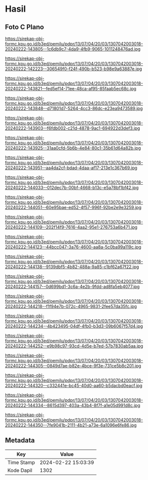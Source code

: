 # Hasil

## Foto C Plano

https://sirekap-obj-formc.kpu.go.id/b3ed/pemilu/pdpr/13/07/04/20/03/1307042003018-20240222-143805--1c6db9c7-4da9-4fb9-9065-1011248476ad.jpg

https://sirekap-obj-formc.kpu.go.id/b3ed/pemilu/pdpr/13/07/04/20/03/1307042003018-20240222-142223--306549f0-f24f-490b-b523-b98e9a63887e.jpg

https://sirekap-obj-formc.kpu.go.id/b3ed/pemilu/pdpr/13/07/04/20/03/1307042003018-20240222-143821--fed5ef14-71ee-48ca-af95-85faab5ec68c.jpg

https://sirekap-obj-formc.kpu.go.id/b3ed/pemilu/pdpr/13/07/04/20/03/1307042003018-20240222-143848--d71801d7-5264-4cc3-86dc-e23ea9473589.jpg

https://sirekap-obj-formc.kpu.go.id/b3ed/pemilu/pdpr/13/07/04/20/03/1307042003018-20240222-143903--f6fdb002-c21d-4878-9ac1-694922d3def3.jpg

https://sirekap-obj-formc.kpu.go.id/b3ed/pemilu/pdpr/13/07/04/20/03/1307042003018-20240222-143925--31aa0cfd-5b6b-4e84-80c1-35b61d64a82b.jpg

https://sirekap-obj-formc.kpu.go.id/b3ed/pemilu/pdpr/13/07/04/20/03/1307042003018-20240222-143951--aa4da2cf-bdad-4daa-af17-213e1c367b69.jpg

https://sirekap-obj-formc.kpu.go.id/b3ed/pemilu/pdpr/13/07/04/20/03/1307042003018-20240222-144033--012dec7b-00bf-4668-b13c-e5a78bf1bf42.jpg

https://sirekap-obj-formc.kpu.go.id/b3ed/pemilu/pdpr/13/07/04/20/03/1307042003018-20240222-144051--60e95bae-ed52-4f57-996f-92be2e9e3259.jpg

https://sirekap-obj-formc.kpu.go.id/b3ed/pemilu/pdpr/13/07/04/20/03/1307042003018-20240222-144109--202f14f9-7616-4aa2-95e1-276753a6b471.jpg

https://sirekap-obj-formc.kpu.go.id/b3ed/pemilu/pdpr/13/07/04/20/03/1307042003018-20240222-144123--44bcc047-3a76-4600-aa8a-5c0ba99a119c.jpg

https://sirekap-obj-formc.kpu.go.id/b3ed/pemilu/pdpr/13/07/04/20/03/1307042003018-20240222-144138--9139dbf5-4b82-488a-9a85-c1bf62a67f22.jpg

https://sirekap-obj-formc.kpu.go.id/b3ed/pemilu/pdpr/13/07/04/20/03/1307042003018-20240222-144157--0d699bd1-3c6a-4e2b-9fdd-ad8fa5eb4077.jpg

https://sirekap-obj-formc.kpu.go.id/b3ed/pemilu/pdpr/13/07/04/20/03/1307042003018-20240222-144218--f1f94e7b-072c-4965-9831-2fee57da35fc.jpg

https://sirekap-obj-formc.kpu.go.id/b3ed/pemilu/pdpr/13/07/04/20/03/1307042003018-20240222-144234--4b423495-04df-4fb0-b3d3-09b6067f57d4.jpg

https://sirekap-obj-formc.kpu.go.id/b3ed/pemilu/pdpr/13/07/04/20/03/1307042003018-20240222-144252--e9b98c97-93cd-4d5e-b7ed-57b7830ab5aa.jpg

https://sirekap-obj-formc.kpu.go.id/b3ed/pemilu/pdpr/13/07/04/20/03/1307042003018-20240222-144305--0849d7ae-b82e-4bce-9f3e-731ce5b8c201.jpg

https://sirekap-obj-formc.kpu.go.id/b3ed/pemilu/pdpr/13/07/04/20/03/1307042003018-20240222-144320--c332441e-bc45-40d0-aa60-b5dacbd0eacf.jpg

https://sirekap-obj-formc.kpu.go.id/b3ed/pemilu/pdpr/13/07/04/20/03/1307042003018-20240222-144334--8615d397-403a-43b4-8f7f-a1e05d991d8c.jpg

https://sirekap-obj-formc.kpu.go.id/b3ed/pemilu/pdpr/13/07/04/20/03/1307042003018-20240222-144350--7fe9041b-2111-4b21-a73e-6a1096e6fe86.jpg


## Metadata

| Key        | Value               |
| ---------- | ------------------- |
| Time Stamp | 2024-02-22 15:03:39 |
| Kode Dapil | 1302                |



